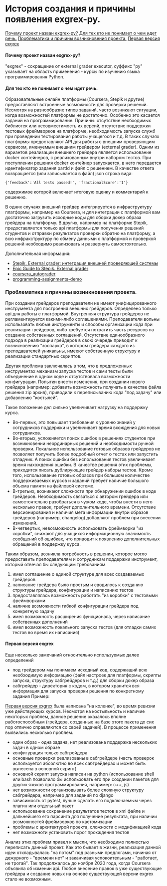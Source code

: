 # История создания и причины появления exgrex-py.

[Почему проект назван exgrex-py?]()
[Для тех кто не понимает о чем идет речь.]()
[Проблематика и причины возникновения проекта.]()
[Первая версия exgrex]()
[]()



#### Почему проект назван exgrex-py?
"exgrex" - сокращение от external grader executor, суффикс "py" указывает на область применения - курсы по изучению языка программирования Python.  

#### Для тех кто не понимает о чем идет речь.
Образовательные онлайн платформы (Coursera, Stepik и другие) предоставляют встроенные возможности для проверки решений. Несмотря на разнообразие типов заданий, часто возникают ситуации, когда возможностей платформы не достаточно. Особенно это касается заданий на программирование. Причины: отсутствие необходимых библиотек или несовместимость их версий, отсутствие поддержки тестовых фреймворков на платформе, необходимость запуска служб при проведении тестирования работы учащегося и т.д. В таких случаях платформы предоставляют API для работы с внешним проверяющим сервисом, именуемым внешним грейдером (external grader). Одним из вариантов реализации внешнего грейдера является использование docker контейнеров, с реализованным внутри набором тестов. При поступлении решения docker контейнер запускается, в него передается идентификатор задания partId и файл с решением. В качестве ответа возвращается (или записывается в файл) json строка вида: 

    {'feedback':'All tests passed!', 'fractionalScore':'1'} 

содержимое которой включает итоговую оценку и комментарий к решению.

В одних случаях внешний грейдер интегрируется в инфраструктуру платформы, например на Coursera, и для интеграции с платформой вам достаточно загрузить исходные коды для сборки докер образа грейдера на платформу. В других, например на платформе Stepik, предоставляется только api платформы для получения решений студентов и отправки результатов проверки обратно на платформу, а всю инфракструктуру по обмену данными с платформой и проверкой решений необходимо реализовать и развернуть самостоятельно. 

Дополнительная информация:
- [Stepik. External grader: интеграция внешней проверяющей системы](https://stepik.org/lesson/58101/step/2?unit=35801)
- [Epic Guide to Stepik. External grader](https://stepik.org/lesson/50675/step/1)
- [coursera_autograder](https://github.com/coursera/coursera_autograder)
- [programming-assignments-demo](https://github.com/coursera/programming-assignments-demo)


### Проблематика и причины возникновения проекта.

При создании грейдеров преподаватели не имеют унифицированного инструмента для построения внешних грейдеров. Определено только api для работы с платформой. Внутренняя структура грейдеров не регламентируется какими-либо соглашениями. Преподаватели вольны использовать любые инструменты и способы организации кода при реализации грейдеров, либо требуется потратить часть ресурсов на создание собственных соглашений. Отсутствие единообразного подхода в реализации грейдеров в свою очередь приводит к возникновению "зоопарка", в котором грейдера каждого из преподавателей уникальны, имееют собственную структуру и реализации стандартных скриптов.

Другая проблема заключалась в том, что в предложенных инструментах механизм запуска тестов и сами тесты были объединение в одном коде и отсутствовала возможности конфигурации. Попытки внести изменения, при создании нового грейдера (например: добавить возможность получать в качестве файла решения zip архив), приводили к переписыванию кода "под задачу" или добавлению "костылей".

Такое положение дел сильно увеличивает нагрузку на поддержку курса. 
- Во-первых, это повышает требования к уровню знаний у сотрудников поддержки и увеличивает время вхождения для новых сотрудников.
- Во-вторых, усложняется поиск ошибок в решениях студентов при возникновении неординарных решений и необходимости ручной проверки. Локальное использование готовых образов грейдеров не позволяет получить более подробный отчет о тестах или запустить отладчик. А поиск ошибки без использования тестов увеличивает время нахождения ошибки. В качестве решения этих проблемы, приходится писать дублирующие грейдер наборы тестов. Кроме того, использование готовых образов при большом количестве поддерживаемых курсов и заданий требует наличие большого объема памяти на файловой системе. 
- В-третьих, возникают сложности при обнаружении ошибок в коде грейдеров. Необходимость связаться с автором грейдера или самостоятельно разобраться в чужом коде, чтобы внести в него несколько правок, требует дополнительного времени. Отсутствие версионирования и наличия мета информации внутри образов грейдеров (например, changelog) добавляют проблем при внесении изменений. 
- В-четвертых, невозможность использовать фреймворки "из коробки", снижают для учащихся информационную значимость сообщений об ошибках, что приводит к появлению дополнительных обращений в поддержку курса. 


Таким образом, возникла потребность в решении, которое могло предоставить преподавателям и сотрудникам поддержки инструмент, который отвечал бы следующим требованиям:
1. имел соглашение о единой структуре для всех создаваемых грейдеров
2. написание грейдера было простым и сводилось к созданию структуры грейдера, конфигурации и написанию тестов
3. предоставлялась возможность работать "из коробки" с тестовыми фреймворками
4. наличие возможности гибкой конфигурации грейдера под конкретную задачу
5. имел возможность расширения функционала, через написание собственных дополнений 
6. имел возможность локального запуска тестов (для отладки самих тестов во время их написания)


#### Первая версия exgrex

Еще несколько замечаний относительно используемых далее определений
- под грейдером мы понимаем исходный код, содержащий всю необходимую информацию (файл настроек для платформы, скрипты запуска, структуру сабгрейдеров и т.д.) для сборки докер образа 
- сабгрейдер - директория с кодом, в котором хранится вся информация для запуска проверки решения по конкретному задания
Пример:

[Первая версия exgrex](https://github.com/vshagur/exgrex) была написана "на коленке", во время ревизии уже действующих курсов. Несмотря на костыльность и наличие некоторых проблем, данное решение оказалось вполне работоспособным (грейдера, созданные на базе этого пакета до сих пор отлично справляются со своей задачей). В процессе применения выявились несколько проблем. 
- один образ - одна задача, нет реализована поддержка нескольких задач в одном образе
- конфигурация только сабгрейдера
- основные проверки реализованы в сабгрейдере (часть проверок используется абсолютно во всех сабгрейдерах и может быть вынесена в основной скрипт)
- основной скрипт запуска написан на python (использование shell или bash позволило бы использовать его при создании пакетов для других языков программирования, например: с++, js)
- нет возможности организовывать более сложную структуру сабгрейдера, например для заданий по django
- зависимость от pytest, лучше сделать его подключаемым через плагин или отдельный пакет
- использование сохранение результатов тестов в xml файле и дальнейшего его парсинга для получение результата, при наличии возможностей фреймворков по кастомизации
- проблемы с архитектурой проекта, сложности с модификацией кода 
- нет возможноти установить порог прохждения тестов

Анализ этих проблем привел к мысли, что необходимо полностью переписать данный проект. Как это бывает в жизни, реализация данной идеи откладывалась "на потом" под разными предлогами, начиная от дежурного - "времени нет" и заканчивая успокоительным - "работает, не трогай". Так продолжалось до ноября 2020 года, когда Coursera объявила об измении api. Любое внесение правок в уже существующие грейдера и создание новых на основе существующей версии exgrex стало не возможным. 





